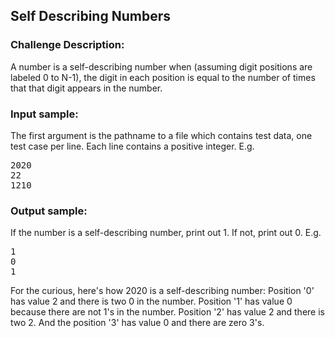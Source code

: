 <h2>Self Describing Numbers</h2>

<h3>Challenge Description:</h3>

<p>
    A number is a self-describing number when (assuming digit positions
    are labeled 0 to N-1), the digit in each position is equal to the
    number of times that that digit appears in the number.
</p>

<h3>Input sample:</h3>
<p>
    The first argument is the pathname to a file which contains test data,
    one test case per line. Each line contains a positive integer.
    E.g.
</p>
<pre>2020
22
1210</pre>

<h3>Output sample:</h3>

<p>
    If the number is a self-describing number, print out 1. If not, print
    out 0. E.g.
</p>

<pre>1
0
1</pre>

<p>
    For the curious, here&apos;s how 2020 is a self-describing number:
    Position &apos;0&apos; has value 2 and there is two 0 in the number.
    Position &apos;1&apos; has value 0 because there are not 1&apos;s in the number.
    Position &apos;2&apos; has value 2 and there is two 2.
    And the position &apos;3&apos; has value 0 and there are zero 3&apos;s.
</p>